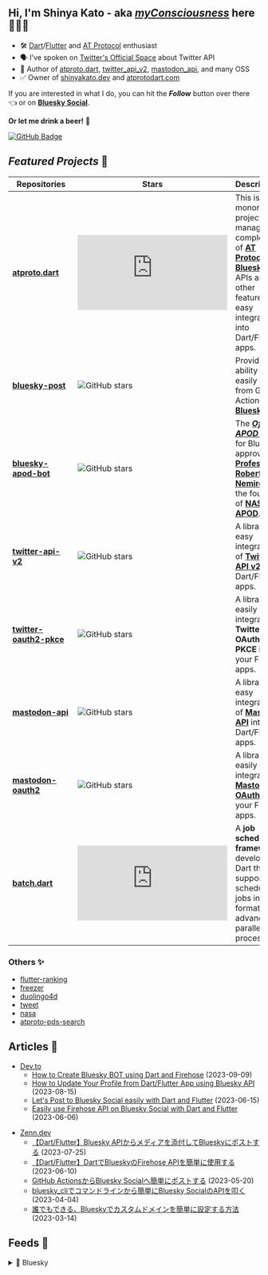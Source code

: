 ## Hi, I'm Shinya Kato - aka [**_myConsciousness_**](https://github.com/myConsciousness/) here 👋👨‍💻

- 🛠️ [Dart](https://dart.dev)/[Flutter](https://flutter.dev) and [AT Protocol](https://atproto.com) enthusiast
- 🗣️ I've spoken on [Twitter's Official Space](https://twitter.com/TwitterDevJP/status/1572870095193272320) about Twitter API
- 🧐 Author of [atproto.dart](https://github.com/myConsciousness/atproto.dart), [twitter_api_v2](https://github.com/twitter-dart/twitter-api-v2), [mastodon_api](https://github.com/mastodon-dart/mastodon-api), and many OSS
- ✅ Owner of [shinyakato.dev](https://shinyakato.dev) and [atprotodart.com](https://atprotodart.com)

If you are interested in what I do, you can hit the **_Follow_** button over there 👈 or on **[Bluesky Social](https://bsky.app/profile/shinyakato.dev)**.

**Or let me drink a beer!** 🍻

[![GitHub Badge](https://img.shields.io/badge/Github%20Sponsor-orange?style=for-the-badge&logo=github&logoColor=white)](https://github.com/sponsors/myConsciousness)

## **_Featured Projects_** 🚀

| &nbsp;&nbsp;Repositories&nbsp;&nbsp;                                           | &nbsp;&nbsp;&nbsp;&nbsp;Stars&nbsp;&nbsp;&nbsp;&nbsp;                                              | Descriptions                                                                                                                                                                                                                                                               |
| ------------------------------------------------------------------------------ | -------------------------------------------------------------------------------------------------- | -------------------------------------------------------------------------------------------------------------------------------------------------------------------------------------------------------------------------------------------------------------------------- |
| **[atproto.dart](https://github.com/myConsciousness/atproto.dart)**            | ![GitHub stars](https://img.shields.io/github/stars/myConsciousness/atproto.dart?style=social)     | This is a monorepo project to manage a complete set of **[AT Protocol](https://atproto.com)** and **[Bluesky](https://blueskyweb.xyz)** APIs and other features for easy integration into Dart/Flutter apps.                                                               |
| **[bluesky-post](https://github.com/marketplace/actions/send-bluesky-post)**   | ![GitHub stars](https://img.shields.io/github/stars/myConsciousness/bluesky-post?style=social)     | Provides the ability to easily post from GitHub Actions to **[Bluesky](https://blueskyweb.xyz)**.                                                                                                                                                                          |
| **[bluesky-apod-bot](https://github.com/myConsciousness/bluesky-apod-bot)**    | ![GitHub stars](https://img.shields.io/github/stars/myConsciousness/bluesky-apod-bot?style=social) | The **_[Official APOD BOT](https://apod.nasa.gov/apod/lib/about_apod.html)_** for Bluesky approved by **[Professor Robert Nemiroff](https://www.mtu.edu/physics/department/faculty/nemiroff/)**, the founder of **[NASA APOD](https://apod.nasa.gov/apod/astropix.html)**. |
| **[twitter-api-v2](https://github.com/twitter-dart/twitter-api-v2)**           | ![GitHub stars](https://img.shields.io/github/stars/twitter-dart/twitter-api-v2?style=social)      | A library for easy integration of **[Twitter API v2.0](https://developer.twitter.com/en/docs/api-reference-index)** into Dart/Flutter apps.                                                                                                                                |
| **[twitter-oauth2-pkce](https://github.com/twitter-dart/twitter-oauth2-pkce)** | ![GitHub stars](https://img.shields.io/github/stars/twitter-dart/twitter-oauth2-pkce?style=social) | A library to easily integrate **Twitter OAuth 2.0 PKCE** into your Flutter apps.                                                                                                                                                                                           |
| **[mastodon-api](https://github.com/mastodon-dart/mastodon-api)**              | ![GitHub stars](https://img.shields.io/github/stars/mastodon-dart/mastodon-api?style=social)       | A library for easy integration of **[Mastodon API](https://docs.joinmastodon.org/api/)** into Dart/Flutter apps.                                                                                                                                                           |
| **[mastodon-oauth2](https://github.com/mastodon-dart/mastodon-oauth2)**        | ![GitHub stars](https://img.shields.io/github/stars/mastodon-dart/mastodon-oauth2?style=social)    | A library to easily integrate **[Mastodon OAuth](https://docs.joinmastodon.org/spec/oauth/)** into your Flutter apps.                                                                                                                                                      |
| **[batch.dart](https://github.com/batch-dart/batch.dart)**                     | ![GitHub stars](https://img.shields.io/github/stars/batch-dart/batch.dart?style=social)            | A **job scheduling framework** developed in Dart that supports scheduling jobs in [Cron](https://en.wikipedia.org/wiki/Cron) format and advanced parallel processing.                                                                                                      |

### **Others** ✨

- [flutter-ranking](https://github.com/myConsciousness/flutter-ranking)
- [freezer](https://github.com/myConsciousness/freezer)
- [duolingo4d](https://github.com/duolingo-dart/duolingo4d)
- [tweet](https://github.com/marketplace/actions/send-tweet)
- [nasa](https://github.com/myConsciousness/nasa-api)
- [atproto-pds-search](https://github.com/myConsciousness/atproto-pds-search)

## **Articles** 📰

<!-- MY-DEV-TO-ARTICLES:START - Do not remove or modify this section -->
- [Dev.to](https://dev.to/shinyakato)
  - [How to Create Bluesky BOT using Dart and Firehose](https://dev.to/shinyakato/how-to-create-bluesky-bot-using-dart-and-firehose-bll) (2023-09-09)
  - [How to Update Your Profile from Dart/Flutter App using Bluesky API](https://dev.to/shinyakato/how-to-update-your-profile-from-dartflutter-app-using-bluesky-api-5cag) (2023-08-15)
  - [Let's Post to Bluesky Social easily with Dart and Flutter](https://dev.to/shinyakato/lets-post-to-bluesky-social-easily-with-dart-and-flutter-dj5) (2023-06-15)
  - [Easily use Firehose API on Bluesky Social with Dart and Flutter](https://dev.to/shinyakato/easily-use-firehose-api-on-bluesky-social-with-dart-and-flutter-mdk) (2023-06-06)
<!-- MY-DEV-TO-ARTICLES:END -->

<!-- MY-ZENN-ARTICLES:START - Do not remove or modify this section -->
- [Zenn.dev](https://zenn.dev/kato_shinya)
  - [【Dart/Flutter】Bluesky APIからメディアを添付してBlueskyにポストする](https://zenn.dev/kato_shinya/articles/lets-post-with-media-and-dart-to-bluesky) (2023-07-25)
  - [【Dart/Flutter】DartでBlueskyのFirehose APIを簡単に使用する](https://zenn.dev/kato_shinya/articles/lets-use-bluesky-firehose-api-with-dart) (2023-06-10)
  - [GitHub ActionsからBluesky Socialへ簡単にポストする](https://zenn.dev/kato_shinya/articles/send-post-to-bluesky-via-github-actions) (2023-05-20)
  - [bluesky_cliでコマンドラインから簡単にBluesky SocialのAPIを叩く](https://zenn.dev/kato_shinya/articles/lets-try-bluesky-cli) (2023-04-04)
  - [誰でもできる、Blueskyでカスタムドメインを簡単に設定する方法](https://zenn.dev/kato_shinya/articles/lets-set-custom-domain-in-bluesky) (2023-03-14)
<!-- MY-ZENN-ARTICLES:END -->

## **Feeds** 🔭

<details>
  <summary>🪿 Bluesky</summary>

---

This content is fetched by [bluesky](https://github.com/myConsciousness/atproto.dart/tree/main/packages/bluesky).

<!-- MY-BSKY_TIMELINE:START - Do not remove or modify this section -->
---

> Shinya Kato 🌮 @shinyakato.dev 2024-02-23T04:37:00.813Z
>
> ありがとうございます！今のところdeck.blueのモバイル版を開発する計画はないので、モバイルから使用する場面ではモバイルデバイスに最適化されたクライアントを使用したほうがいいと思います

---

> Shinya Kato 🌮 @shinyakato.dev 2024-02-23T04:31:01.005Z
>
> メール通知の設定をしておくと監視が楽です

---

> Shinya Kato 🌮 @shinyakato.dev 2024-02-23T04:25:58.802Z
>
> deck.blueは主にデスクトップから使用されることを想定しているのでキーボードショートカットを使えないとすると左端のカラムアイコンを選択するか手動で調整するしかないですね〜

Chromiumベースのブラウザであればさほど差はない気がしますけどアプリの構造上あつかうデータ量が他の一般的なクライアントより多いのでデバイスの性能なども関係あるかもしれません

---

> Shinya Kato 🌮 @shinyakato.dev 2024-02-23T04:06:55.678Z
>
> デスクトップからであればF1からF12のファンクションキーで任意のカラムに位置を合わせることができますね

あとパフォーマンスについては基本的に使用しているブラウザに依存していて、SafariとFirefoxが我々が使ってるフレームワークと相性が悪いことがわかっているのでChromeやBraveなどから使用することをおすすめします

---

> Shinya Kato 🌮 @shinyakato.dev 2024-02-23T00:53:29.020Z
>
> people are watching like

---
<!-- MY-BSKY_TIMELINE:END -->

</details>
